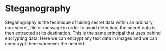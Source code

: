 # Steganography
Steganography is the technique of hiding secret data within an ordinary, non-secret, file or message in order to avoid detection; the secret data is then extracted at its destination. This is the same principal that uses behind encrypting data. Here we can encrypt any text data in images and we can unencrypt them whenever the needed.


